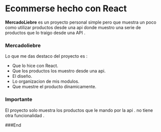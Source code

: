 # Ecommerse hecho con React
<p>
<b>MercadoLiebre</b> es un proyecto personal simple pero que muestra un poco como utilizar productos desde una api
donde muestro una serie de productos que lo traigo desde una API .
</p>


### Mercadoliebre

<p>
Lo que me das destaco del proyecto es :
</p>


- Que lo hice con React.
- Que los productos los muestro desde una api.
- El diseño.
- Lo organizacion de mis modulos.
- Que muestre el producto dinamicamente. 


### Importante

<p>
El proyecto solo muestra los productos que le mando por la api . no tiene otra funcionalidad .
</p>



###End

